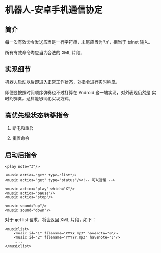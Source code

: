 # 机器人-安卓手机通信协定

## 简介
每一次有效命令发送应当是一行字符串，末尾应当为'\n'，相当于 telnet 输入。

所有有效命令均应当为合法的 XML 片段。

## 实现细节
机器人启动以后即进入正常工作状态，对指令进行实时响应。

即便是按照时间顺序弹奏也不过打算在 Android 这一端实现，对外表现仍然是
实时的弹奏。这样能够简化实现方式。
 

## 高优先级状态转移指令

1. 断电和重启

    <command action="poweroff"/>
    <command action="reboot"/>

2. 重置命令

    <command action="reset all"/>
    <command action="reset note"/>

## 启动后指令

    <play note="X"/>

    <music action="get" type="list"/>
    <music action="get" type="status"/><!-- 可以暂缓 -->

    <music action="play" which="X"/>
    <music action="pause"/>
    <music action="stop"/>

    <music sound="up"/>
    <music sound="down"/>

对于 get list 请求，将会返回 XML 片段，如下：

    <musiclist>
        <music id="1" filename="XXXX.mp3" havenote="0"/>
        <music id="2" filename="YYYYY.mp3" havenote="1"/>
        ....
    </musiclist>
